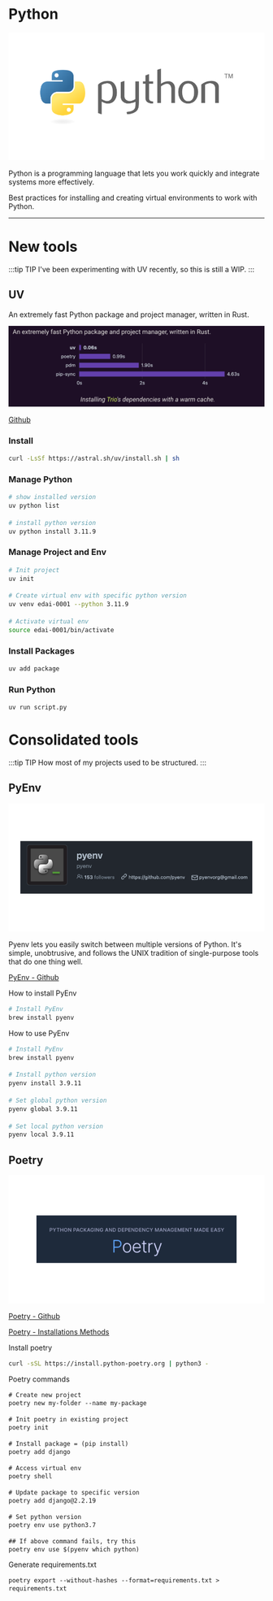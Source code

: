 # Python

![Python](./python.png)

Python is a programming language that lets you work quickly
and integrate systems more effectively.

Best practices for installing and creating virtual environments to work with Python.

---

# New tools
:::tip TIP
I've been experimenting with UV recently, so this is still a WIP.
:::

## UV

An extremely fast Python package and project manager, written in Rust.

![UV](./uv-comparison.png)

[Github](https://github.com/astral-sh/uv)

### Install
```sh
curl -LsSf https://astral.sh/uv/install.sh | sh
```

### Manage Python
```sh
# show installed version
uv python list

# install python version
uv python install 3.11.9
```

### Manage Project and Env
```sh
# Init project
uv init

# Create virtual env with specific python version
uv venv edai-0001 --python 3.11.9

# Activate virtual env
source edai-0001/bin/activate
```

### Install Packages
```sh
uv add package
```

### Run Python
```sh
uv run script.py
```


# Consolidated tools
:::tip TIP
How most of my projects used to be structured.
:::

## PyEnv

![PyEnv - Github](./pyenv.png)

Pyenv lets you easily switch between multiple versions of Python. 
It's simple, unobtrusive, and follows the UNIX tradition of single-purpose tools that do one thing well.

[PyEnv - Github](https://github.com/pyenv/pyenv)

How to install PyEnv

```bash
# Install PyEnv
brew install pyenv
```

How to use PyEnv

```bash
# Install PyEnv
brew install pyenv

# Install python version
pyenv install 3.9.11

# Set global python version
pyenv global 3.9.11

# Set local python version
pyenv local 3.9.11

```

## Poetry

![Poetry](./poetry.png)

[Poetry - Github](https://github.com/python-poetry/poetry)

[Poetry - Installations Methods](https://python-poetry.org/docs/)

Install poetry
```bash
curl -sSL https://install.python-poetry.org | python3 -
```

Poetry commands
```shell
# Create new project
poetry new my-folder --name my-package

# Init poetry in existing project
poetry init

# Install package = (pip install)
poetry add django

# Access virtual env
poetry shell

# Update package to specific version
poetry add django@2.2.19

# Set python version
poetry env use python3.7

## If above command fails, try this
poetry env use $(pyenv which python)
```

Generate requirements.txt
```shell
poetry export --without-hashes --format=requirements.txt > requirements.txt
```